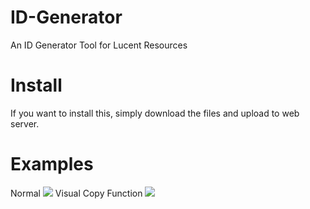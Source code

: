 # ID-Generator
An ID Generator Tool for Lucent Resources


# Install
If you want to install this, simply download the files and upload to web server.

# Examples
Normal
![](https://github.com/DiamondsCode/ID-Generator/main.gif)
Visual Copy Function
![](https://github.com/DiamondsCode/ID-Generator/copy-visual.gif)
